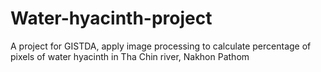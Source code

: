 # Water-hyacinth-project
A project for GISTDA, apply image processing to calculate percentage of pixels of water hyacinth in Tha Chin river, Nakhon Pathom
